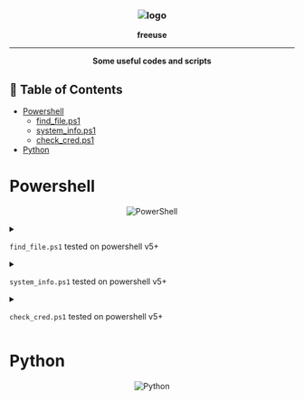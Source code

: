 
<h3 align="center"><img src="https://www.svgrepo.com/show/429910/script-coding-programming.svg" alt="logo" height="250px"></h3>
<p align="center">
    <b>freeuse</b><br>
    </p>
<hr>
<p align="center">
  <b>Some useful codes and scripts</b>
    </p>


   

  
</p>

<h2 id="table-of-contents">📜 Table of Contents</h2>
<ul>

<li><a href="#Powershell">Powershell</a>
<ul>
<li><a href="#find_file.ps1">find_file.ps1</a></li>
<li><a href="#system_info.ps1">system_info.ps1</a></li>
<li><a href="#check_cred.ps1">check_cred.ps1</a></li>
</ul>
</li>
<li><a href="#Python">Python</a>
<ul>


</ul>
</li>
</ul>

# Powershell

<p align="center"  id="Powershell">
  <img src="https://upload.wikimedia.org/wikipedia/commons/2/2f/PowerShell_5.0_icon.png" alt="PowerShell" width="200"/>
</p>



<details  id="find_file.ps1"><summary>

`find_file.ps1` tested on powershell v5+
</summary>

<p></p>

<p align="center">
  <img src="https://raw.githubusercontent.com/jxroot/freeuse/refs/heads/main/Source/find_file.ps1.png" alt="find_file" width="700"/>
</p>


> This PowerShell script is designed to search for files across specified drives, filtering them based on their file extensions, and then returning information about the files.




Customization Options:

    To show only counts: Set $showPaths = $false.
    To process all files: Set $processAll = $true, and use $excludeExtensions to specify which file types to ignore.
    To include specific file types: Use $includeExtensions to list the extensions you want to process, and set $processAll = $false.
    To process all drives: Set $selectedDrives = @() to include all filesystem drives.

This script is flexible and allows detailed control over what types of files to search for, which drives to search, and whether to display full file paths or just counts.
</details>


<details id="system_info.ps1"><summary>

`system_info.ps1` tested on powershell v5+

</summary>

<p></p>

<p align="center">
  <img src="https://raw.githubusercontent.com/jxroot/freeuse/refs/heads/main/Source/system_info.ps1.png" alt="system_info" width="700"/>
</p>


> This PowerShell script collects a variety of system information, formats it into an HTML page, and opens that page in the default web browser.


</details>

<details  id="check_cred.ps1"><summary>

`check_cred.ps1` tested on powershell v5+
</summary>

<p></p>

<p align="center">
  <img src="https://raw.githubusercontent.com/jxroot/freeuse/refs/heads/main/Source/check_cred.ps1.png" alt="check_cred" width="700"/>
</p>


> Function to test credentials locally or remotely




Usage:

```powershell
# Example usage for local testing with a plain-text password
Test-Credential -Scope "Local" -CredentialUserName "mohammad" -PlainPassword "MySecurePassword123"

# Example usage for remote testing with a plain-text password
Test-Credential -Scope "Remote" -ComputerName "RemoteServer01" -CredentialUserName "DOMAIN\Username" -PlainPassword "MySecurePassword123"
```

</details>



# Python

<p align="center" id="Python">
  <img src="https://www.python.org/static/community_logos/python-logo.png" alt="Python" width="320"/>
</p>



</p>







